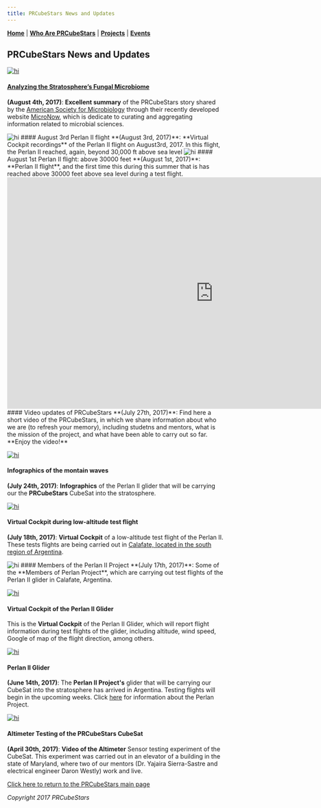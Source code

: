 ```yaml
---
title: PRCubeStars News and Updates
---  
```



[**Home**](https://friveramariani.github.io/PRCubeStars/) | [**Who Are PRCubeStars**](https://friveramariani.github.io/PRCubeStars/about) | [**Projects**](https://friveramariani.github.io/PRCubeStars/projects) | [**Events**](https://friveramariani.github.io/PRCubeStars/images)

## PRCubeStars News and Updates

[<img src="Images/ASMStory-2017-08-04_14-36-37.jpg" alt="hi" class="inline"/>](https://micronow.org/science/analyzing-the-stratospheres-fungal-microbiome/)
#### [Analyzing the Stratosphere’s Fungal Microbiome](https://micronow.org/science/analyzing-the-stratospheres-fungal-microbiome/)
**(August 4th, 2017)**: **Excellent summary** of the PRCubeStars story shared by the [American Society for Microbiology](https://www.asm.org/) through their recently developed website [MicroNow](https://micronow.org/), which is dedicate to curating and aggregating information related to microbial sciences. 

<img src="Images/Perlan2-August3rd2017.jpg" alt="hi" class="inline"/>
#### August 3rd Perlan II flight
**(August 3rd, 2017)**: **Virtual Cockpit recordings** of the Perlan II flight on August3rd, 2017. In this flight, the Perlan II reached, again, beyond 30,000 ft above sea level 


<img src="Images/30000ft.jpg" alt="hi" class="inline"/>
#### August 1st Perlan II flight: above 30000 feet
**(August 1st, 2017)**: **Perlan II flight**, and the first time this during this summer that is has reached above 30000 feet above sea level during a test flight.


<iframe src="https://spark.adobe.com/video/Q5jORZtrP7Itx/embed"  width="960" height="540" frameborder="0" allowfullscreen></iframe> 
#### Video updates of PRCubeStars
**(July 27th, 2017)**: Find here a short video of the PRCubeStars, in which we share information about who we are (to refresh your memory), including studetns and mentors, what is the mission of the project, and what have been able to carry out so far. **Enjoy the video!**


[<img src="Images/PerlanII_Infographics.jpg" alt="hi" class="inline"/>](https://www.graphicnews.com/en/pages/35626/AVIATION_Perlan_II_glider_altitude_record_bid)
#### Infographics of the montain waves 
**(July 24th, 2017)**: **Infographics** of the Perlan II glider that will be carrying our the **PRCubeStars** CubeSat into the stratosphere. 


[<img src="Images/Perlan-Project-LowAltFlight.jpg" alt="hi" class="inline"/>](https://www.youtube.com/watch?v=ATe1IwrZZO8)
#### Virtual Cockpit during low-altitude test flight
**(July 18th, 2017)**: **Virtual Cockpit** of a low-altitude test flight of the Perlan II. These tests flights are being carried out in [Calafate, located in the south region of Argentina](https://en.wikipedia.org/wiki/El_Calafate).

<img src="Images/Members-Perlan-Project.jpg" alt="hi" class="inline"/>
#### Members of the Perlan II Project
**(July 17th, 2017)**: Some of the **Members of Perlan Project**, which are carrying out test flights of the Perlan II glider in Calafate, Argentina.  

  

[<img src="Images/Perlan-Virtual-Cockpit.jpg" alt="hi" class="inline"/>](http://www.perlanproject.cloud/VirtualCockpit.html)
#### Virtual Cockpit of the Perlan II Glider
This is the **Virtual Cockpit** of the Perlan II Glider, which will report flight information during test flights of the glider, including altitude, wind speed, Google of map of the flight direction, among others.


[<img src="Images/Perlan-Project-Glider.jpg" alt="hi" class="inline"/>](http://www.sciencemag.org/news/2017/07/glider-aims-new-heights-and-rare-scientific-data?platform=hootsuite)
#### Perlan II Glider
**(June 14th, 2017)**: The **Perlan II Project's** glider that will be carrying our CubeSat into the stratosphere has arrived in Argentina. Testing flights will begin in the upcoming weeks. Click [here](http://www.sciencemag.org/news/2017/07/glider-aims-new-heights-and-rare-scientific-data?platform=hootsuite) for information about the Perlan Project. 


[<img src="Images/PRCubeStars-Altimeter-Testing.jpg" alt="hi" class="inline"/>](https://www.youtube.com/watch?v=0UYQ0fL8KiQ)
#### Altimeter Testing of the PRCubeStars CubeSat
**(April 30th, 2017)**: **Video of the Altimeter** Sensor testing experiment of the CubeSat. This experiment was carried out in an elevator of a building in the state of Maryland, where two of our mentors (Dr. Yajaira Sierra-Sastre and electrical engineer Daron Westly) work and live.   




<script>
  (function(i,s,o,g,r,a,m){i['GoogleAnalyticsObject']=r;i[r]=i[r]||function(){
  (i[r].q=i[r].q||[]).push(arguments)},i[r].l=1*new Date();a=s.createElement(o),
  m=s.getElementsByTagName(o)[0];a.async=1;a.src=g;m.parentNode.insertBefore(a,m)
  })(window,document,'script','https://www.google-analytics.com/analytics.js','ga');

  ga('create', 'UA-103557590-2', 'auto');
  ga('send', 'pageview');

</script>

[Click here to return to the PRCubeStars main page](https://friveramariani.github.io/PRCubeStars/)

*Copyright 2017 PRCubeStars*